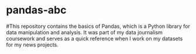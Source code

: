# pandas-abc

#This repository contains the basics of Pandas, which is a Python library for data manipulation and analysis. It was part of my data journalism coursework and serves as a quick reference when I work on my datasets for my news projects. 


